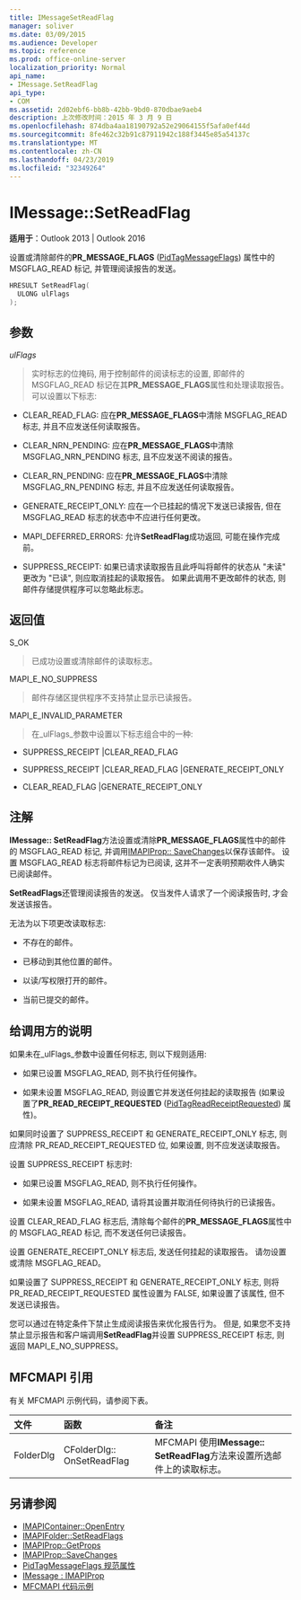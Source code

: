 ```yaml
---
title: IMessageSetReadFlag
manager: soliver
ms.date: 03/09/2015
ms.audience: Developer
ms.topic: reference
ms.prod: office-online-server
localization_priority: Normal
api_name:
- IMessage.SetReadFlag
api_type:
- COM
ms.assetid: 2d02ebf6-bb8b-42bb-9bd0-870dbae9aeb4
description: 上次修改时间：2015 年 3 月 9 日
ms.openlocfilehash: 874dba4aa18190792a52e29064155f5afa0ef44d
ms.sourcegitcommit: 8fe462c32b91c87911942c188f3445e85a54137c
ms.translationtype: MT
ms.contentlocale: zh-CN
ms.lasthandoff: 04/23/2019
ms.locfileid: "32349264"
---
```

# <a name="imessagesetreadflag"></a>IMessage::SetReadFlag

**适用于**：Outlook 2013 | Outlook 2016 
  
设置或清除邮件的**PR_MESSAGE_FLAGS** ([PidTagMessageFlags](pidtagmessageflags-canonical-property.md)) 属性中的 MSGFLAG_READ 标记, 并管理阅读报告的发送。
  
```cpp
HRESULT SetReadFlag(
  ULONG ulFlags
);
```

## <a name="parameters"></a>参数

_ulFlags_
  
> 实时标志的位掩码, 用于控制邮件的阅读标志的设置, 即邮件的 MSGFLAG_READ 标记在其**PR_MESSAGE_FLAGS**属性和处理读取报告。 可以设置以下标志: 
    
  - CLEAR_READ_FLAG: 应在**PR_MESSAGE_FLAGS**中清除 MSGFLAG_READ 标志, 并且不应发送任何读取报告。 
      
  - CLEAR_NRN_PENDING: 应在**PR_MESSAGE_FLAGS**中清除 MSGFLAG_NRN_PENDING 标志, 且不应发送不阅读的报告。 
      
  - CLEAR_RN_PENDING: 应在**PR_MESSAGE_FLAGS**中清除 MSGFLAG_RN_PENDING 标志, 并且不应发送任何读取报告。 
      
  - GENERATE_RECEIPT_ONLY: 应在一个已挂起的情况下发送已读报告, 但在 MSGFLAG_READ 标志的状态中不应进行任何更改。
      
  - MAPI_DEFERRED_ERRORS: 允许**SetReadFlag**成功返回, 可能在操作完成前。 
      
  - SUPPRESS_RECEIPT: 如果已请求读取报告且此呼叫将邮件的状态从 "未读" 更改为 "已读", 则应取消挂起的读取报告。 如果此调用不更改邮件的状态, 则邮件存储提供程序可以忽略此标志。
    
## <a name="return-value"></a>返回值

S_OK 
  
> 已成功设置或清除邮件的读取标志。
    
MAPI_E_NO_SUPPRESS 
  
> 邮件存储区提供程序不支持禁止显示已读报告。
    
MAPI_E_INVALID_PARAMETER 
  
> 在_ulFlags_参数中设置以下标志组合中的一种: 
    
   - SUPPRESS_RECEIPT |CLEAR_READ_FLAG 
    
   - SUPPRESS_RECEIPT |CLEAR_READ_FLAG |GENERATE_RECEIPT_ONLY
    
   - CLEAR_READ_FLAG |GENERATE_RECEIPT_ONLY
    
## <a name="remarks"></a>注解

**IMessage:: SetReadFlag**方法设置或清除**PR_MESSAGE_FLAGS**属性中的邮件的 MSGFLAG_READ 标记, 并调用[IMAPIProp:: SaveChanges](imapiprop-savechanges.md)以保存该邮件。 设置 MSGFLAG_READ 标志将邮件标记为已阅读, 这并不一定表明预期收件人确实已阅读邮件。 
  
**SetReadFlags**还管理阅读报告的发送。 仅当发件人请求了一个阅读报告时, 才会发送该报告。 
  
无法为以下项更改读取标志:
  
- 不存在的邮件。
    
- 已移动到其他位置的邮件。
    
- 以读/写权限打开的邮件。
    
- 当前已提交的邮件。
    
## <a name="notes-to-callers"></a>给调用方的说明

如果未在_ulFlags_参数中设置任何标志, 则以下规则适用: 
  
- 如果已设置 MSGFLAG_READ, 则不执行任何操作。
    
- 如果未设置 MSGFLAG_READ, 则设置它并发送任何挂起的读取报告 (如果设置了**PR_READ_RECEIPT_REQUESTED** ([PidTagReadReceiptRequested](pidtagreadreceiptrequested-canonical-property.md)) 属性)。
    
如果同时设置了 SUPPRESS_RECEIPT 和 GENERATE_RECEIPT_ONLY 标志, 则应清除 PR_READ_RECEIPT_REQUESTED 位, 如果设置, 则不应发送读取报告。
  
设置 SUPPRESS_RECEIPT 标志时:
  
- 如果已设置 MSGFLAG_READ, 则不执行任何操作。 
    
- 如果未设置 MSGFLAG_READ, 请将其设置并取消任何待执行的已读报告。
    
设置 CLEAR_READ_FLAG 标志后, 清除每个邮件的**PR_MESSAGE_FLAGS**属性中的 MSGFLAG_READ 标记, 而不发送任何已读报告。 
  
设置 GENERATE_RECEIPT_ONLY 标志后, 发送任何挂起的读取报告。 请勿设置或清除 MSGFLAG_READ。
  
如果设置了 SUPPRESS_RECEIPT 和 GENERATE_RECEIPT_ONLY 标志, 则将 PR_READ_RECEIPT_REQUESTED 属性设置为 FALSE, 如果设置了该属性, 但不发送已读报告。
  
您可以通过在特定条件下禁止生成阅读报告来优化报告行为。 但是, 如果您不支持禁止显示报告和客户端调用**SetReadFlag**并设置 SUPPRESS_RECEIPT 标志, 则返回 MAPI_E_NO_SUPPRESS。 
  
## <a name="mfcmapi-reference"></a>MFCMAPI 引用

有关 MFCMAPI 示例代码，请参阅下表。
  
|**文件**|**函数**|**备注**|
|:-----|:-----|:-----|
|FolderDlg  <br/> |CFolderDlg:: OnSetReadFlag  <br/> |MFCMAPI 使用**IMessage:: SetReadFlag**方法来设置所选邮件上的读取标志。  <br/> |
   
## <a name="see-also"></a>另请参阅

- [IMAPIContainer::OpenEntry](imapicontainer-openentry.md)  
- [IMAPIFolder::SetReadFlags](imapifolder-setreadflags.md)  
- [IMAPIProp::GetProps](imapiprop-getprops.md)  
- [IMAPIProp::SaveChanges](imapiprop-savechanges.md) 
- [PidTagMessageFlags 规范属性](pidtagmessageflags-canonical-property.md) 
- [IMessage : IMAPIProp](imessageimapiprop.md)
- [MFCMAPI 代码示例](mfcmapi-as-a-code-sample.md)

